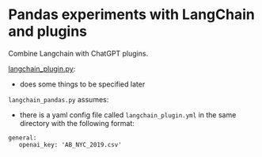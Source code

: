 # Pandas experiments with LangChain and plugins

Combine Langchain with ChatGPT plugins.

[langchain_plugin.py](https://github.com/ryanmark1867/langchain-pandas/blob/main/langchain_pandas.py):
- does some things to be specified later

`langchain_pandas.py` assumes:
- there is a yaml config file called `langchain_plugin.yml` in the same directory with the following format:

```
general:
   openai_key: 'AB_NYC_2019.csv'
```

